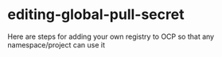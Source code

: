 # editing-global-pull-secret
Here are steps for adding your own registry to OCP so that any namespace/project can use it
